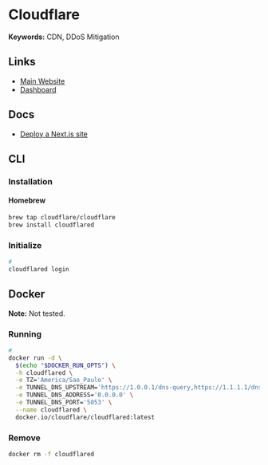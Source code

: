 # Cloudflare

<!--
https://github.com/mrbbot/miniflare

https://github.com/kubernetes-sigs/external-dns/blob/master/docs/tutorials/cloudflare.md
-->

**Keywords:** CDN, DDoS Mitigation

## Links

- [Main Website](https://cloudflare.com)
- [Dashboard](https://dash.cloudflare.com/)

## Docs

- [Deploy a Next.js site](https://developers.cloudflare.com/pages/framework-guides/deploy-a-nextjs-site)

## CLI

### Installation

#### Homebrew

```sh
brew tap cloudflare/cloudflare
brew install cloudflared
```

### Initialize

```sh
#
cloudflared login
```

<!-- ### Usage -->

<!--
https://developers.cloudflare.com/cloudflare-one/tutorials/share-new-site/
-->

<!-- ```sh
#
cloudflared tunnel create <name>
``` -->

## Docker

**Note:** Not tested.

### Running

```sh
#
docker run -d \
  $(echo "$DOCKER_RUN_OPTS") \
  -h cloudflared \
  -e TZ='America/Sao_Paulo' \
  -e TUNNEL_DNS_UPSTREAM='https://1.0.0.1/dns-query,https://1.1.1.1/dns-query' \
  -e TUNNEL_DNS_ADDRESS='0.0.0.0' \
  -e TUNNEL_DNS_PORT='5053' \
  --name cloudflared \
  docker.io/cloudflare/cloudflared:latest
```

### Remove

```sh
docker rm -f cloudflared
```
